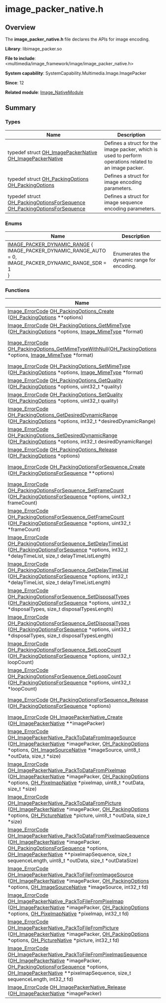 # image_packer_native.h


## Overview

The **image_packer_native.h** file declares the APIs for image encoding.

**Library**: libimage_packer.so

**File to include**: &lt;multimedia/image_framework/image/image_packer_native.h&gt;

**System capability**: SystemCapability.Multimedia.Image.ImagePacker

**Since**: 12

**Related module**: [Image_NativeModule](_image___native_module.md)


## Summary


### Types

| Name| Description| 
| -------- | -------- |
| typedef struct [OH_ImagePackerNative](_image___native_module.md#oh_imagepackernative) [OH_ImagePackerNative](_image___native_module.md#oh_imagepackernative) | Defines a struct for the image packer, which is used to perform operations related to an image packer.| 
| typedef struct [OH_PackingOptions](_image___native_module.md#oh_packingoptions) [OH_PackingOptions](_image___native_module.md#oh_packingoptions) | Defines a struct for image encoding parameters.| 
| typedef struct [OH_PackingOptionsForSequence](_image___native_module.md#oh_packingoptionsforsequence) [OH_PackingOptionsForSequence](_image___native_module.md#oh_packingoptionsforsequence) | Defines a struct for image sequence encoding parameters. | 


### Enums

| Name| Description| 
| -------- | -------- |
| [IMAGE_PACKER_DYNAMIC_RANGE](_image___native_module.md#image_packer_dynamic_range) {<br>IMAGE_PACKER_DYNAMIC_RANGE_AUTO = 0,<br>IMAGE_PACKER_DYNAMIC_RANGE_SDR = 1<br>} | Enumerates the dynamic range for encoding.| 


### Functions

| Name| Description| 
| -------- | -------- |
| [Image_ErrorCode](_image___native_module.md#image_errorcode) [OH_PackingOptions_Create](_image___native_module.md#oh_packingoptions_create) ([OH_PackingOptions](_image___native_module.md#oh_packingoptions) \*\*options) | Creates the pointer to an **OH_PackingOptions** struct.| 
| [Image_ErrorCode](_image___native_module.md#image_errorcode) [OH_PackingOptions_GetMimeType](_image___native_module.md#oh_packingoptions_getmimetype) ([OH_PackingOptions](_image___native_module.md#oh_packingoptions) \*options, [Image_MimeType](_image___native_module.md#image_mimetype) \*format) | Obtains the MIME type.| 
| [Image_ErrorCode](_image___native_module.md#image_errorcode) [OH_PackingOptions_GetMimeTypeWithNull](_image___native_module.md#oh_packingoptions_getmimetypewithnull)([OH_PackingOptions](_image___native_module.md#oh_packingoptions) \*options, [Image_MimeType](_image___native_module.md#image_mimetype) \*format) | Obtains the MIME type in the packing options. The output **format.data** is terminated with a string terminator. |
| [Image_ErrorCode](_image___native_module.md#image_errorcode) [OH_PackingOptions_SetMimeType](_image___native_module.md#oh_packingoptions_setmimetype) ([OH_PackingOptions](_image___native_module.md#oh_packingoptions) \*options, [Image_MimeType](_image___native_module.md#image_mimetype) \*format) | Sets the MIME type.| 
| [Image_ErrorCode](_image___native_module.md#image_errorcode) [OH_PackingOptions_GetQuality](_image___native_module.md#oh_packingoptions_getquality) ([OH_PackingOptions](_image___native_module.md#oh_packingoptions) \*options, uint32_t \*quality) | Obtains the encoding quality.| 
| [Image_ErrorCode](_image___native_module.md#image_errorcode) [OH_PackingOptions_SetQuality](_image___native_module.md#oh_packingoptions_setquality) ([OH_PackingOptions](_image___native_module.md#oh_packingoptions) \*options, uint32_t quality) | Sets the encoding quality.| 
| [Image_ErrorCode](_image___native_module.md#image_errorcode) [OH_PackingOptions_GetDesiredDynamicRange](_image___native_module.md#oh_packingoptions_getdesireddynamicrange) ([OH_PackingOptions](_image___native_module.md#oh_packingoptions) \*options, int32_t \*desiredDynamicRange) | Obtains the desired dynamic range during encoding.| 
| [Image_ErrorCode](_image___native_module.md#image_errorcode) [OH_PackingOptions_SetDesiredDynamicRange](_image___native_module.md#oh_packingoptions_setdesireddynamicrange) ([OH_PackingOptions](_image___native_module.md#oh_packingoptions) \*options, int32_t desiredDynamicRange) | Sets the desired dynamic range during encoding.| 
| [Image_ErrorCode](_image___native_module.md#image_errorcode) [OH_PackingOptions_Release](_image___native_module.md#oh_packingoptions_release) ([OH_PackingOptions](_image___native_module.md#oh_packingoptions) \*options) | Releases the pointer to an **OH_PackingOptions** struct.| 
| [Image_ErrorCode](_image___native_module.md#image_errorcode) [OH_PackingOptionsForSequence_Create](_image___native_module.md#oh_packingoptionsforsequence_create) ([OH_PackingOptionsForSequence](_image___native_module.md#oh_packingoptionsforsequence) \*\*options) | Creates the pointer to an **OH_PackingOptionsForSequence** struct. | 
| [Image_ErrorCode](_image___native_module.md#image_errorcode) [OH_PackingOptionsForSequence_SetFrameCount](_image___native_module.md#oh_packingoptionsforsequence_setframecount) ([OH_PackingOptionsForSequence](_image___native_module.md#oh_packingoptionsforsequence) \*options, uint32_t frameCount) | Sets the number of frames for image sequence encoding. | 
| [Image_ErrorCode](_image___native_module.md#image_errorcode) [OH_PackingOptionsForSequence_GetFrameCount](_image___native_module.md#oh_packingoptionsforsequence_getframecount) ([OH_PackingOptionsForSequence](_image___native_module.md#oh_packingoptionsforsequence) \*options, uint32_t \*frameCount) | Obtains the number of frames for image sequence encoding. | 
| [Image_ErrorCode](_image___native_module.md#image_errorcode) [OH_PackingOptionsForSequence_SetDelayTimeList](_image___native_module.md#oh_packingoptionsforsequence_setdelaytimelist) ([OH_PackingOptionsForSequence](_image___native_module.md#oh_packingoptionsforsequence) \*options, int32_t \*delayTimeList, size_t delayTimeListLength) | Sets the delay time array for image sequence encoding. | 
| [Image_ErrorCode](_image___native_module.md#image_errorcode) [OH_PackingOptionsForSequence_GetDelayTimeList](_image___native_module.md#oh_packingoptionsforsequence_getdelaytimelist) ([OH_PackingOptionsForSequence](_image___native_module.md#oh_packingoptionsforsequence) \*options, int32_t \*delayTimeList, size_t delayTimeListLength) | Obtains the delay time array for image sequence encoding. | 
| [Image_ErrorCode](_image___native_module.md#image_errorcode) [OH_PackingOptionsForSequence_SetDisposalTypes](_image___native_module.md#oh_packingoptionsforsequence_setdisposaltypes) ([OH_PackingOptionsForSequence](_image___native_module.md#oh_packingoptionsforsequence) \*options, uint32_t \*disposalTypes, size_t disposalTypesLength) | Sets the disposal type array for image sequence encoding. | 
| [Image_ErrorCode](_image___native_module.md#image_errorcode) [OH_PackingOptionsForSequence_GetDisposalTypes](_image___native_module.md#oh_packingoptionsforsequence_getdisposaltypes) ([OH_PackingOptionsForSequence](_image___native_module.md#oh_packingoptionsforsequence) \*options, uint32_t \*disposalTypes, size_t disposalTypesLength) | Obtains the disposal type array for image sequence encoding. | 
| [Image_ErrorCode](_image___native_module.md#image_errorcode) [OH_PackingOptionsForSequence_SetLoopCount](_image___native_module.md#oh_packingoptionsforsequence_setloopcount) ([OH_PackingOptionsForSequence](_image___native_module.md#oh_packingoptionsforsequence) \*options, uint32_t loopCount) | Sets the number of loops for image sequence encoding. | 
| [Image_ErrorCode](_image___native_module.md#image_errorcode) [OH_PackingOptionsForSequence_GetLoopCount](_image___native_module.md#oh_packingoptionsforsequence_getloopcount) ([OH_PackingOptionsForSequence](_image___native_module.md#oh_packingoptionsforsequence) \*options, uint32_t \*loopCount) | Obtains the number of loops for image sequence encoding. | 
| [Image_ErrorCode](_image___native_module.md#image_errorcode) [OH_PackingOptionsForSequence_Release](_image___native_module.md#oh_packingoptionsforsequence_release) ([OH_PackingOptionsForSequence](_image___native_module.md#oh_packingoptionsforsequence) \*options) | Releases the pointer to an **OH_PackingOptionsForSequence** struct. | 
| [Image_ErrorCode](_image___native_module.md#image_errorcode) [OH_ImagePackerNative_Create](_image___native_module.md#oh_imagepackernative_create) ([OH_ImagePackerNative](_image___native_module.md#oh_imagepackernative) \*\*imagePacker) | Creates the pointer to an **OH_ImagePackerNative** struct.| 
| [Image_ErrorCode](_image___native_module.md#image_errorcode) [OH_ImagePackerNative_PackToDataFromImageSource](_image___native_module.md#oh_imagepackernative_packtodatafromimagesource) ([OH_ImagePackerNative](_image___native_module.md#oh_imagepackernative) \*imagePacker, [OH_PackingOptions](_image___native_module.md#oh_packingoptions) \*options, [OH_ImageSourceNative](_image___native_module.md#oh_imagesourcenative) \*imageSource, uint8_t \*outData, size_t \*size) | Encodes an image source into data in a given format.| 
| [Image_ErrorCode](_image___native_module.md#image_errorcode) [OH_ImagePackerNative_PackToDataFromPixelmap](_image___native_module.md#oh_imagepackernative_packtodatafrompixelmap) ([OH_ImagePackerNative](_image___native_module.md#oh_imagepackernative) \*imagePacker, [OH_PackingOptions](_image___native_module.md#oh_packingoptions) \*options, [OH_PixelmapNative](_image___native_module.md#oh_pixelmapnative) \*pixelmap, uint8_t \*outData, size_t \*size) | Encodes a PixelMap into data in a given format.| 
| [Image_ErrorCode](_image___native_module.md#image_errorcode) [OH_ImagePackerNative_PackToDataFromPicture](_image___native_module.md#oh_imagepackernative_packtodatafrompicture) ([OH_ImagePackerNative](_image___native_module.md#oh_imagepackernative) \*imagePacker, [OH_PackingOptions](_image___native_module.md#oh_packingoptions) \*options, [OH_PictureNative](_image___native_module.md#oh_picturenative) \*picture, uint8_t \*outData, size_t \*size) | Encodes a picture into data in a given format.| 
| [Image_ErrorCode](_image___native_module.md#image_errorcode) [OH_ImagePackerNative_PackToDataFromPixelmapSequence](_image___native_module.md#oh_imagepackernative_packtodatafrompixelmapsequence) ([OH_ImagePackerNative](_image___native_module.md#oh_imagepackernative) \*imagePacker, [OH_PackingOptionsForSequence](_image___native_module.md#oh_packingoptionsforsequence) \*options, [OH_ImagePackerNative](_image___native_module.md#oh_imagepackernative) \*\*pixelmapSequence, size_t sequenceLength, uint8_t \*outData, size_t \*outDataSize) | Encodes a PixelMap sequence into data. | 
| [Image_ErrorCode](_image___native_module.md#image_errorcode) [OH_ImagePackerNative_PackToFileFromImageSource](_image___native_module.md#oh_imagepackernative_packtofilefromimagesource) ([OH_ImagePackerNative](_image___native_module.md#oh_imagepackernative) \*imagePacker, [OH_PackingOptions](_image___native_module.md#oh_packingoptions) \*options, [OH_ImageSourceNative](_image___native_module.md#oh_imagesourcenative) \*imageSource, int32_t fd) | Encodes an image source into a file.| 
| [Image_ErrorCode](_image___native_module.md#image_errorcode) [OH_ImagePackerNative_PackToFileFromPixelmap](_image___native_module.md#oh_imagepackernative_packtofilefrompixelmap) ([OH_ImagePackerNative](_image___native_module.md#oh_imagepackernative) \*imagePacker, [OH_PackingOptions](_image___native_module.md#oh_packingoptions) \*options, [OH_PixelmapNative](_image___native_module.md#oh_pixelmapnative) \*pixelmap, int32_t fd) | Encodes a PixelMap into a file.| 
| [Image_ErrorCode](_image___native_module.md#image_errorcode) [OH_ImagePackerNative_PackToFileFromPicture](_image___native_module.md#oh_imagepackernative_packtofilefrompicture) ([OH_ImagePackerNative](_image___native_module.md#oh_imagepackernative) \*imagePacker, [OH_PackingOptions](_image___native_module.md#oh_packingoptions) \*options, [OH_PictureNative](_image___native_module.md#oh_picturenative) \*picture, int32_t fd) | Encodes a picture into a file.| 
| [Image_ErrorCode](_image___native_module.md#image_errorcode) [OH_ImagePackerNative_PackToFileFromPixelmapSequence](_image___native_module.md#oh_imagepackernative_packtofilefrompixelmapsequence) ([OH_ImagePackerNative](_image___native_module.md#oh_imagepackernative) \*imagePacker, [OH_PackingOptionsForSequence](_image___native_module.md#oh_packingoptionsforsequence) \*options, [OH_ImagePackerNative](_image___native_module.md#oh_imagepackernative) \*\*pixelmapSequence, size_t sequenceLength, int32_t fd) | Encodes a PixelMap sequence into a file. | 
| [Image_ErrorCode](_image___native_module.md#image_errorcode) [OH_ImagePackerNative_Release](_image___native_module.md#oh_imagepackernative_release) ([OH_ImagePackerNative](_image___native_module.md#oh_imagepackernative) \*imagePacker) | Releases the pointer to an **OH_ImagePackerNative** struct.| 
